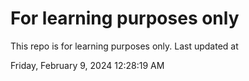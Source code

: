 # For learning purposes only
This repo is for learning purposes only.
Last updated at

Friday, February 9, 2024 12:28:19 AM

